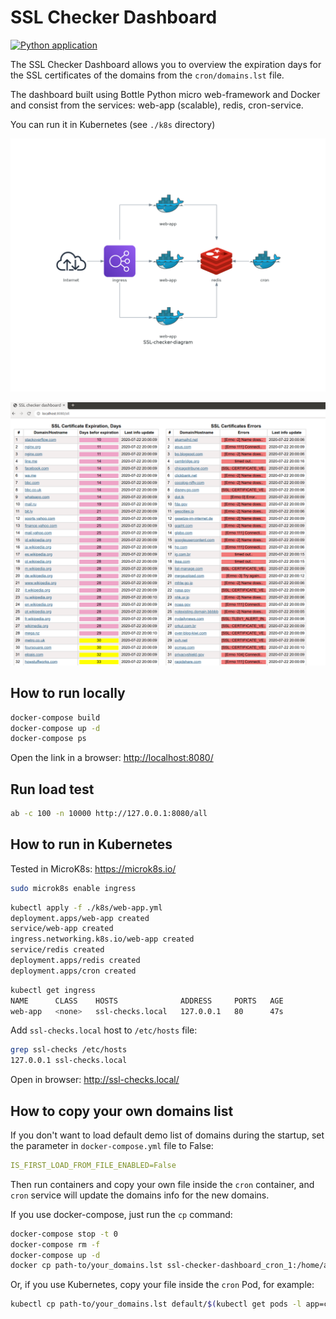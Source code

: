# SSL Checker Dashboard

[![Python application](https://github.com/vensder/ssl-checker-dashboard/workflows/Python%20application/badge.svg)](https://github.com/vensder/ssl-checker-dashboard/actions?query=workflow%3A%22Python+application%22)

The SSL Checker Dashboard allows you to overview the expiration days for the SSL certificates of the domains from the `cron/domains.lst` file.

The dashboard built using Bottle Python micro web-framework and Docker and consist from the services: web-app (scalable), redis, cron-service.

 You can run it in Kubernetes (see `./k8s` directory)

![Diagram](./img/diagrams/ssl-checker-diagram.png?raw=true)

![SSL Checker Dashboard](./img/screenshot.png?raw=true)

## How to run locally

```bash
docker-compose build
docker-compose up -d
docker-compose ps
```

Open the link in a browser: <http://localhost:8080/>

## Run load test

```bash
ab -c 100 -n 10000 http://127.0.0.1:8080/all
```

## How to run in Kubernetes

Tested in MicroK8s: <https://microk8s.io/>

```bash
sudo microk8s enable ingress
```

```bash
kubectl apply -f ./k8s/web-app.yml
deployment.apps/web-app created
service/web-app created
ingress.networking.k8s.io/web-app created
service/redis created
deployment.apps/redis created
deployment.apps/cron created
```

```bash
kubectl get ingress
NAME      CLASS    HOSTS              ADDRESS     PORTS   AGE
web-app   <none>   ssl-checks.local   127.0.0.1   80      47s
```

Add `ssl-checks.local` host to `/etc/hosts` file:

```bash
grep ssl-checks /etc/hosts
127.0.0.1 ssl-checks.local
```

Open in browser: <http://ssl-checks.local/>

## How to copy your own domains list

If you don't want to load default demo list of domains during the startup, set the parameter in `docker-compose.yml` file to False:

```yaml
IS_FIRST_LOAD_FROM_FILE_ENABLED=False
```

Then run containers and copy your own file inside the `cron` container, and `cron` service will update the domains info for the new domains.

If you use docker-compose, just run the `cp` command:

```bash
docker-compose stop -t 0
docker-compose rm -f
docker-compose up -d
docker cp path-to/your_domains.lst ssl-checker-dashboard_cron_1:/home/app/domains.lst
```

Or, if you use Kubernetes, copy your file inside the `cron` Pod, for example:

```bash
kubectl cp path-to/your_domains.lst default/$(kubectl get pods -l app=cron --no-headers=true | cut -d' ' -f1):/home/app/domains.lst
```
